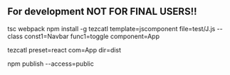 ## For development NOT FOR FINAL USERS!! ##

tsc
webpack
npm install -g
tezcatl template=jscomponent file=test/J.js --class const1=Navbar func1=toggle component=App

tezcatl preset=react com=App dir=dist

npm publish --access=public